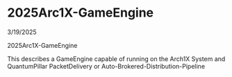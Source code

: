 # 2025Arc1X-GameEngine
3/19/2025

2025Arc1X-GameEngine

This describes a GameEngine capable of running on the Arch1X System and QuantumPillar PacketDelivery or Auto-Brokered-Distribution-Pipeline
